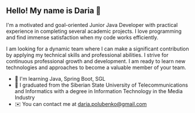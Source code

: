 ## Hello! My name is Daria 👋

I'm a motivated and goal-oriented Junior Java Developer with practical experience in completing several academic projects.
I love programming and find immense satisfaction when my code works efficiently.

I am looking for a dynamic team where I can make a significant contribution by applying my technical skills and professional abilities. I strive for continuous professional growth and development. I am ready to learn new technologies and approaches to become a valuable member of your team.

- 🧠  I'm learning Java, Spring Boot, SGL
- 📖 I graduated from the Siberian State University of Telecommunications and Informatics with a degree in Information Technology in the Media Industry
- ✉️  You can contact me at daria.polubenko@gmail.com

